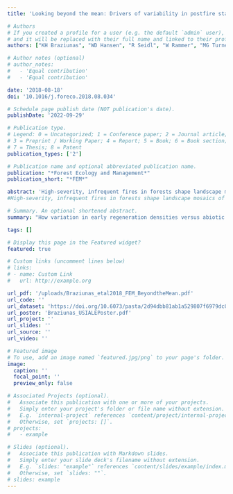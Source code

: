 ```yaml
---
title: 'Looking beyond the mean: Drivers of variability in postfire stand development of conifers in Greater Yellowstone'

# Authors
# If you created a profile for a user (e.g. the default `admin` user), write the username (folder name) here
# and it will be replaced with their full name and linked to their profile.
authors: ["KH Braziunas", "WD Hansen", "R Seidl", "W Rammer", "MG Turner"]

# Author notes (optional)
# author_notes:
#   - 'Equal contribution'
#   - 'Equal contribution'

date: '2018-08-18'
doi: '10.1016/j.foreco.2018.08.034'

# Schedule page publish date (NOT publication's date).
publishDate: '2022-09-29'

# Publication type.
# Legend: 0 = Uncategorized; 1 = Conference paper; 2 = Journal article;
# 3 = Preprint / Working Paper; 4 = Report; 5 = Book; 6 = Book section;
# 7 = Thesis; 8 = Patent
publication_types: ['2']

# Publication name and optional abbreviated publication name.
publication: "*Forest Ecology and Management*"
publication_short: "*FEM*"

abstract: 'High-severity, infrequent fires in forests shape landscape mosaics of stand age and structure for decades to centuries, and forest structure can vary substantially even among same-aged stands. This variability among stand structures can affect landscape-scale carbon and nitrogen cycling, wildlife habitat availability, and vulnerability to subsequent disturbances. We used an individual-based forest process model (iLand) to ask: Over 300 years of postfire stand development, how does variation in early regeneration densities versus abiotic conditions influence among-stand structural variability for four conifer species widespread in western North America? We parameterized iLand for lodgepole pine (Pinus contorta var. latifolia), Douglas-fir (Pseudotsuga menziesii var. glauca), Engelmann spruce (Picea engelmannii), and subalpine fir (Abies lasiocarpa) in Greater Yellowstone (USA). Simulations were initialized with field data on regeneration following stand-replacing fires, and stand development was simulated under historical climatic conditions without further disturbance. Stand structure was characterized by stand density and basal area. Stands became more similar in structure as time since fire increased. Basal area converged more rapidly among stands than tree density for Douglas-fir and lodgepole pine, but not for subalpine fir and Engelmann spruce. For all species, regeneration-driven variation in stand density persisted for at least 99 years postfire, and for lodgepole pine, early regeneration densities dictated among-stand variation for 217 years. Over time, stands shifted from competition-driven convergence to environment-driven divergence, in which variability among stands was maintained or increased. The relative importance of drivers of stand structural variability differed between density and basal area and among species due to differential species traits, growth rates, and sensitivity to intraspecific competition versus abiotic conditions. Understanding dynamics of postfire stand development is increasingly important for anticipating future landscape patterns as fire activity increases.'
#High-severity, infrequent fires in forests shape landscape mosaics of stand age and structure for decades to centuries, and forest structure can vary substantially even among same-aged stands. This variability among stand structures can affect landscape-scale carbon and nitrogen cycling, wildlife habitat availability, and vulnerability to subsequent disturbances. We used an individual-based forest process model (iLand) to ask: Over 300 years of postfire stand development, how does variation in early regeneration densities versus abiotic conditions influence among-stand structural variability for four conifer species widespread in western North America? We parameterized iLand for lodgepole pine (*Pinus contorta* var. *latifolia*), Douglas-fir (*Pseudotsuga menziesii* var. *glauca*), Engelmann spruce (*Picea engelmannii*), and subalpine fir (*Abies lasiocarpa*) in Greater Yellowstone (USA). Simulations were initialized with field data on regeneration following stand-replacing fires, and stand development was simulated under historical climatic conditions without further disturbance. Stand structure was characterized by stand density and basal area. Stands became more similar in structure as time since fire increased. Basal area converged more rapidly among stands than tree density for Douglas-fir and lodgepole pine, but not for subalpine fir and Engelmann spruce. For all species, regeneration-driven variation in stand density persisted for at least 99 years postfire, and for lodgepole pine, early regeneration densities dictated among-stand variation for 217 years. Over time, stands shifted from competition-driven convergence to environment-driven divergence, in which variability among stands was maintained or increased. The relative importance of drivers of stand structural variability differed between density and basal area and among species due to differential species traits, growth rates, and sensitivity to intraspecific competition versus abiotic conditions. Understanding dynamics of postfire stand development is increasingly important for anticipating future landscape patterns as fire activity increases.'

# Summary. An optional shortened abstract.
summary: "How variation in early regeneration densities versus abiotic conditions influences among-stand structural variability for four conifer species widespread in western North America"

tags: []

# Display this page in the Featured widget?
featured: true

# Custom links (uncomment lines below)
# links:
# - name: Custom Link
#   url: http://example.org

url_pdf: '/uploads/Braziunas_etal2018_FEM_BeyondtheMean.pdf'
url_code: ''
url_dataset: 'https://doi.org/10.6073/pasta/2d94dbb81ab1a529807f6979dc081689'
url_poster: 'Braziunas_USIALEPoster.pdf'
url_project: ''
url_slides: ''
url_source: ''
url_video: ''

# Featured image
# To use, add an image named `featured.jpg/png` to your page's folder.
image:
  caption: ''
  focal_point: ''
  preview_only: false

# Associated Projects (optional).
#   Associate this publication with one or more of your projects.
#   Simply enter your project's folder or file name without extension.
#   E.g. `internal-project` references `content/project/internal-project/index.md`.
#   Otherwise, set `projects: []`.
# projects:
#   - example

# Slides (optional).
#   Associate this publication with Markdown slides.
#   Simply enter your slide deck's filename without extension.
#   E.g. `slides: "example"` references `content/slides/example/index.md`.
#   Otherwise, set `slides: ""`.
# slides: example
---
```


